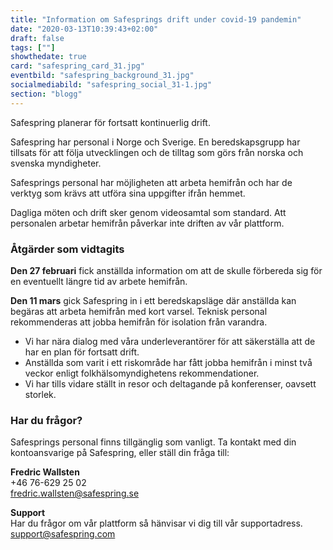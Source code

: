```yaml
---
title: "Information om Safesprings drift under covid-19 pandemin"
date: "2020-03-13T10:39:43+02:00"
draft: false
tags: [""]
showthedate: true
card: "safespring_card_31.jpg"
eventbild: "safespring_background_31.jpg"
socialmediabild: "safespring_social_31-1.jpg"
section: "blogg"
---
```


<div class="ingress"><p>Safespring planerar för fortsatt kontinuerlig drift.</p></div>

Safespring har personal i Norge och Sverige. En beredskapsgrupp har tillsats för att följa utvecklingen och de tilltag som görs från norska och svenska myndigheter.

Safesprings personal har möjligheten att arbeta hemifrån och har de verktyg som krävs att utföra sina uppgifter ifrån hemmet.

Dagliga möten och drift sker genom videosamtal som standard. Att personalen arbetar hemifrån påverkar inte driften av vår plattform.


### Åtgärder som vidtagits

**Den 27 februari** fick anställda information om att de skulle förbereda sig för en eventuellt längre tid av arbete hemifrån.

**Den 11 mars** gick Safespring in i ett beredskapsläge där anställda kan begäras att arbeta hemifrån med kort varsel. Teknisk personal rekommenderas att jobba hemifrån för isolation från varandra.

* Vi har nära dialog med våra underleverantörer för att säkerställa att de har en plan för fortsatt drift.
* Anställda som varit i ett riskområde har fått jobba hemifrån i minst två veckor enligt folkhälsomyndighetens rekommendationer.
* Vi har tills vidare ställt in resor och deltagande på konferenser, oavsett storlek.


### Har du frågor?

Safesprings personal finns tillgänglig som vanligt. Ta kontakt med din kontoansvarige på Safespring, eller ställ din fråga till:

**Fredric Wallsten**<br>
+46 76-629 25 02<br>
<a href="mailto:fredric.wallsten@safespring.se">fredric.wallsten@safespring.se</a>

**Support**<br>
Har du frågor om vår plattform så hänvisar vi dig till vår supportadress. <a href="mailto:support@safespring.com">support@safespring.com</a>
